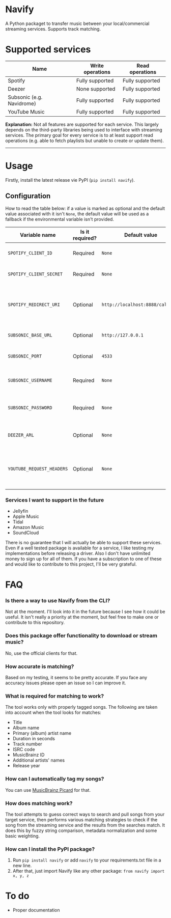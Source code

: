 # Navify

A Python packaget to transfer music between your local/commercial streaming services. Supports track matching.

# Supported services
|Name|Write operations|Read operations|
|--|--|--|
|Spotify|Fully supported|Fully supported|
|Deezer|None supported|Fully supported|
|Subsonic (e.g. Navidrome)|Fully supported|Fully supported|
|YouTube Music|Fully supported|Fully supported|

**Explanation:** Not all features are supported for each service. This largely depends on the third-party libraries being used to interface with streaming services. The primary goal for every service is to at least support read operations (e.g. able to fetch playlists but unable to create or update them).

---

# Usage

Firstly, install the latest release vie PyPI (`pip install navify`).

## Configuration

How to read the table below: if a value is marked as optional and the default value associated with it isn't `None`, the default value will be used as a fallback if the environmental variable isn't provided.

|Variable name|Is it required?|Default value|Description|
|--|--|--|--|
|`SPOTIFY_CLIENT_ID`|Required|`None`|Client ID of the Spotify app you created|
|`SPOTIFY_CLIENT_SECRET`|Required|`None`|Client secret of the Spotify app you created|
|`SPOTIFY_REDIRECT_URI`|Optional|`http://localhost:8888/callback`|Callback URL of the Spotify app you created (don't forget to add this in your app's settings!)
|`SUBSONIC_BASE_URL`|Optional|`http://127.0.0.1`|Base URL of your Subsonic compatible API|
|`SUBSONIC_PORT`|Optional|`4533`|Port of your Subsonic compatible API|
|`SUBSONIC_USERNAME`|Required|`None`|Username to authenticate with your Subsonic compatible service|
|`SUBSONIC_PASSWORD`|Required|`None`|Password to authenticate with your Subsonic compatible service|
|`DEEZER_ARL`|Optional|`None`|ARL token to authenticate with your Deezer account|
|`YOUTUBE_REQUEST_HEADERS`|Optional|`None`|Raw request headers from an authenticated request sent by your browser to music.youtube.com|

### Services I want to support in the future
- Jellyfin
- Apple Music
- Tidal
- Amazon Music
- SoundCloud

There is no guarantee that I will actually be able to support these services. Even if a well tested package is available for a service, I like testing my implementations before
releasing a driver. Also I don't have unlimited money to sign up for all of them. If you have a subscription to one of these and would like to contribute to this project, I'll be very grateful.

# FAQ

### Is there a way to use Navify from the CLI?
Not at the moment. I'll look into it in the future because I see how it could be useful.
It isn't really a priority at the moment, but feel free to make one or contribute to this repository.

### Does this package offer functionality to download or stream music?
No, use the official clients for that.

### How accurate is matching?
Based on my testing, it seems to be pretty accurate. If you face any accuracy issues please open an issue so I can improve it.

### What is required for matching to work?
The tool works only with properly tagged songs. The following are taken into account when the tool looks for matches:
- Title
- Album name
- Primary (album) artist name
- Duration in seconds
- Track number
- ISRC code
- MusicBrainz ID
- Additional artists' names
- Release year

### How can I automatically tag my songs?
You can use [MusicBrainz Picard](https://picard.musicbrainz.org/) for that.

### How does matching work?
The tool attempts to guess correct ways to search and pull songs from your target service, then performs various matching strategies to check if the song from the streaming service and the results from the searches match. It does this by fuzzy string comparison, metadata normalization and some basic weighting.

### How can I install the PyPI package?
1. Run `pip install navify` or add `navify` to your requirements.txt file in a new line.
2. After that, just import Navify like any other package: `from navify import x, y, z`

# To do

- Proper documentation